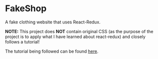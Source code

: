 # FakeShop
A fake clothing website that uses React-Redux.

**NOTE:** This project does **NOT** contain original CSS (as the purpose of the project is to apply what I have learned about react-redux) and closely follows a tutorial!

The tutorial being followed can be found [here](https://youtu.be/0W6i5LYKCSI).
